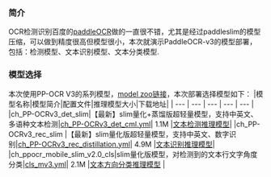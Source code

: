### 简介
OCR检测识别百度的[paddleOCR](https://github.com/PaddlePaddle/PaddleOCR/tree/release/2.6)做的一直很不错，尤其是经过paddleslim的模型压缩，可以做到精度很高但模型很小，本次就演示PaddleOCR-v3的模型部署，包括：检测模型、文本识别模型、文本分类模型.

### 模型选择
本次使用PP-OCR V3的系列模型，[model zoo链接](https://github.com/PaddlePaddle/PaddleOCR/blob/release/2.6/doc/doc_ch/models_list.md)，本次部署选择模型如下：
|模型名称|模型简介|配置文件|推理模型大小|下载地址|
| --- | --- | --- | --- | --- |
|ch_PP-OCRv3_det_slim|【最新】slim量化+蒸馏版超轻量模型，支持中英文、多语种文本检测|[ch_PP-OCRv3_det_cml.yml](../../configs/det/ch_PP-OCRv3/ch_PP-OCRv3_det_cml.yml)| 1.1M |[文本检测推理模型](https://paddleocr.bj.bcebos.com/PP-OCRv3/chinese/ch_PP-OCRv3_det_slim_infer.tar)|
|ch_PP-OCRv3_rec_slim |【最新】slim量化版超轻量模型，支持中英文、数字识别|[ch_PP-OCRv3_rec_distillation.yml](../../configs/rec/PP-OCRv3/ch_PP-OCRv3_rec_distillation.yml)| 4.9M |[文本识别推理模型](https://paddleocr.bj.bcebos.com/PP-OCRv3/chinese/ch_PP-OCRv3_rec_slim_infer.tar)|
|ch_ppocr_mobile_slim_v2.0_cls|slim量化版模型，对检测到的文本行文字角度分类|[cls_mv3.yml](../../configs/cls/cls_mv3.yml)| 2.1M |[文本方向分类推理模型](https://paddleocr.bj.bcebos.com/dygraph_v2.0/ch/ch_ppocr_mobile_v2.0_cls_slim_infer.tar) |
